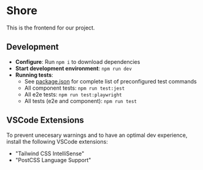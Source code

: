 # Shore

This is the frontend for our project.

## Development

- **Configure**: Run `npm i` to download dependencies
- **Start development environment**: `npm run dev`
- **Running tests**:
  - See [package.json](./package.json) for complete list of preconfigured test commands
  - All component tests: `npm run test:jest`
  - All e2e tests: `npm run test:playwright`
  - All tests (e2e and component): `npm run test`

## VSCode Extensions

To prevent unecesary warnings and to have an optimal dev experience, install the following VSCode extensions:

- "Tailwind CSS IntelliSense"
- "PostCSS Language Support"
